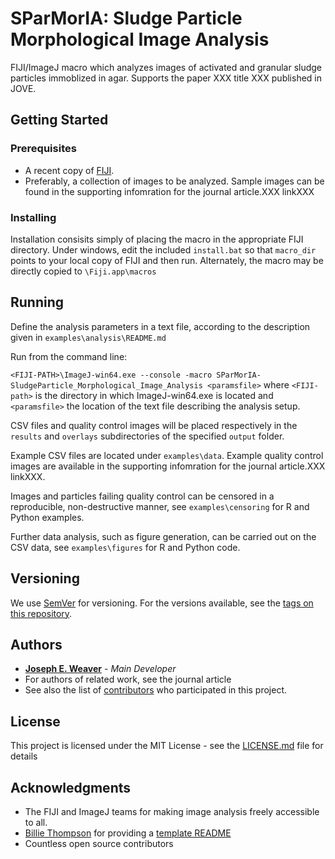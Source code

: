 # SParMorIA: Sludge Particle Morphological Image Analysis

FIJI/ImageJ macro which analyzes images of activated and granular sludge particles immoblized in agar. Supports the paper XXX title XXX published in JOVE.

## Getting Started


### Prerequisites

* A recent copy of [FIJI](https://imagej.net/Fiji/Downloads).
* Preferably, a collection of images to be analyzed. Sample images can be found in the supporting infomration for the journal article.XXX linkXXX

### Installing

Installation consisits simply of placing the macro in the appropriate FIJI directory.
Under windows, edit the included ```install.bat``` so that ```macro_dir``` points to your local copy of FIJI and then run.
Alternately, the macro may be directly copied to ```\Fiji.app\macros```

## Running

Define the analysis parameters in a text file, according to the description given in ```examples\analysis\README.md```

Run from the command line:

```<FIJI-PATH>\ImageJ-win64.exe --console -macro SParMorIA-SludgeParticle_Morphological_Image_Analysis <paramsfile>```
where ```<FIJI-path>``` is the directory in which ImageJ-win64.exe is located and ```<paramsfile>``` the location of the text file describing the analysis setup.

CSV files and quality control images will be placed respectively in the ```results``` and ```overlays``` subdirectories of the specified ```output``` folder.

Example CSV files are located under ```examples\data```.
Example quality control images are available in the supporting infomration for the journal article.XXX linkXXX.

Images and particles failing quality control can be censored in a reproducible, non-destructive manner, see ```examples\censoring``` for R and Python examples.

Further data analysis, such as figure generation, can be carried out on the CSV data, see ```examples\figures``` for R and Python code.


## Versioning

We use [SemVer](http://semver.org/) for versioning. For the versions available, see the [tags on this repository](https://github.com/your/project/tags). 

## Authors

* **[Joseph E. Weaver](https://github.com/joeweaver/)** - *Main Developer*
* For authors of related work, see the journal article
* See also the list of [contributors](https://github.com/your/project/contributors) who participated in this project.

## License

This project is licensed under the MIT License - see the [LICENSE.md](LICENSE.md) file for details

## Acknowledgments
* The FIJI and ImageJ teams for making image analysis freely accessible to all.
* [Billie Thompson](https://github.com/PurpleBooth) for providing a [template README](https://gist.githubusercontent.com/PurpleBooth/109311bb0361f32d87a2/raw/8254b53ab8dcb18afc64287aaddd9e5b6059f880/README-Template.md)
* Countless open source contributors
